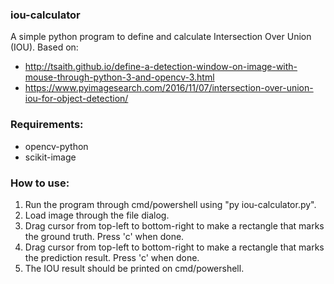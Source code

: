 ### iou-calculator
A simple python program to define and calculate Intersection Over Union (IOU).
Based on:
- http://tsaith.github.io/define-a-detection-window-on-image-with-mouse-through-python-3-and-opencv-3.html
- https://www.pyimagesearch.com/2016/11/07/intersection-over-union-iou-for-object-detection/

### Requirements:
- opencv-python
- scikit-image

### How to use:
1. Run the program through cmd/powershell using "py iou-calculator.py".
2. Load image through the file dialog.
3. Drag cursor from top-left to bottom-right to make a rectangle that marks the ground truth. Press 'c' when done.
4. Drag cursor from top-left to bottom-right to make a rectangle that marks the prediction result. Press 'c' when done.
5. The IOU result should be printed on cmd/powershell.
